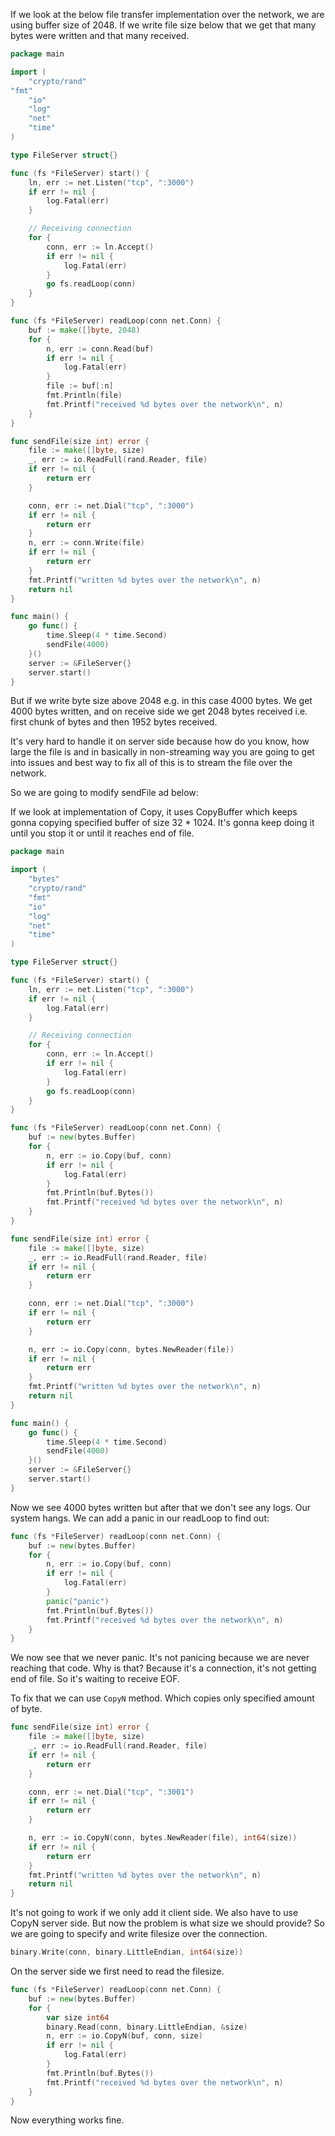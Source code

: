 If we look at the below file transfer implementation over the network, we are using buffer size of 2048. If we write file size below
that we get that many bytes were written and that many received.

```go 
package main

import (
	"crypto/rand"
"fmt"
	"io"
	"log"
	"net"
	"time"
)

type FileServer struct{}

func (fs *FileServer) start() {
	ln, err := net.Listen("tcp", ":3000")
	if err != nil {
		log.Fatal(err)
	}

	// Receiving connection
	for {
		conn, err := ln.Accept()
		if err != nil {
			log.Fatal(err)
		}
		go fs.readLoop(conn)
	}
}

func (fs *FileServer) readLoop(conn net.Conn) {
	buf := make([]byte, 2048)
	for {
		n, err := conn.Read(buf)
		if err != nil {
			log.Fatal(err)
		}
		file := buf[:n]
		fmt.Println(file)
		fmt.Printf("received %d bytes over the network\n", n)
	}
}

func sendFile(size int) error {
	file := make([]byte, size)
	_, err := io.ReadFull(rand.Reader, file)
	if err != nil {
		return err
	}

	conn, err := net.Dial("tcp", ":3000")
	if err != nil {
		return err
	}
	n, err := conn.Write(file)
	if err != nil {
		return err
	}
	fmt.Printf("written %d bytes over the network\n", n)
	return nil
}

func main() {
	go func() {
		time.Sleep(4 * time.Second)
		sendFile(4000)
	}()
	server := &FileServer{}
	server.start()
}
```

But if we write byte size above 2048 e.g. in this case 4000 bytes. We get 4000 bytes written, and on receive side we get 2048 bytes 
received i.e. first chunk of bytes and then 1952 bytes received.

It's very hard to handle it on server side because how do you know, how large the file is and in basically in non-streaming way you
are going to get into issues and best way to fix all of this is to stream the file over the network.

So we are going to modify sendFile ad below:

If we look at implementation of Copy, it uses CopyBuffer which keeps gonna copying specified buffer of size 32 * 1024. It's gonna
keep doing it until you stop it or until it reaches end of file.

```go 
package main

import (
	"bytes"
	"crypto/rand"
	"fmt"
	"io"
	"log"
	"net"
	"time"
)

type FileServer struct{}

func (fs *FileServer) start() {
	ln, err := net.Listen("tcp", ":3000")
	if err != nil {
		log.Fatal(err)
	}

	// Receiving connection
	for {
		conn, err := ln.Accept()
		if err != nil {
			log.Fatal(err)
		}
		go fs.readLoop(conn)
	}
}

func (fs *FileServer) readLoop(conn net.Conn) {
	buf := new(bytes.Buffer)
	for {
		n, err := io.Copy(buf, conn)
		if err != nil {
			log.Fatal(err)
		}
		fmt.Println(buf.Bytes())
		fmt.Printf("received %d bytes over the network\n", n)
	}
}

func sendFile(size int) error {
	file := make([]byte, size)
	_, err := io.ReadFull(rand.Reader, file)
	if err != nil {
		return err
	}

	conn, err := net.Dial("tcp", ":3000")
	if err != nil {
		return err
	}

	n, err := io.Copy(conn, bytes.NewReader(file))
	if err != nil {
		return err
	}
	fmt.Printf("written %d bytes over the network\n", n)
	return nil
}

func main() {
	go func() {
		time.Sleep(4 * time.Second)
		sendFile(4000)
	}()
	server := &FileServer{}
	server.start()
}
```

Now we see 4000 bytes written but after that we don't see any logs. Our system hangs. We can add a panic in our readLoop to find out:

```go 
func (fs *FileServer) readLoop(conn net.Conn) {
	buf := new(bytes.Buffer)
	for {
		n, err := io.Copy(buf, conn)
		if err != nil {
			log.Fatal(err)
		}
		panic("panic")
		fmt.Println(buf.Bytes())
		fmt.Printf("received %d bytes over the network\n", n)
	}
}
```

We now see that we never panic. It's not panicing because we are never reaching that code. Why is that?
Because it's a connection, it's not getting end of file. So it's waiting to receive EOF.

To fix that we can use ```CopyN``` method. Which copies only specified amount of byte.

```go 
func sendFile(size int) error {
	file := make([]byte, size)
	_, err := io.ReadFull(rand.Reader, file)
	if err != nil {
		return err
	}

	conn, err := net.Dial("tcp", ":3001")
	if err != nil {
		return err
	}

	n, err := io.CopyN(conn, bytes.NewReader(file), int64(size))
	if err != nil {
		return err
	}
	fmt.Printf("written %d bytes over the network\n", n)
	return nil
}
```

It's not going to work if we only add it client side. We also have to use CopyN server side. But now the problem is what size we 
should provide?
So we are going to specify and write filesize over the connection.

```go 
binary.Write(conn, binary.LittleEndian, int64(size))
```

On the server side we first need to read the filesize.

```go 
func (fs *FileServer) readLoop(conn net.Conn) {
	buf := new(bytes.Buffer)
	for {
		var size int64
		binary.Read(conn, binary.LittleEndian, &size)
		n, err := io.CopyN(buf, conn, size)
		if err != nil {
			log.Fatal(err)
		}
		fmt.Println(buf.Bytes())
		fmt.Printf("received %d bytes over the network\n", n)
	}
}
```

Now everything works fine.

